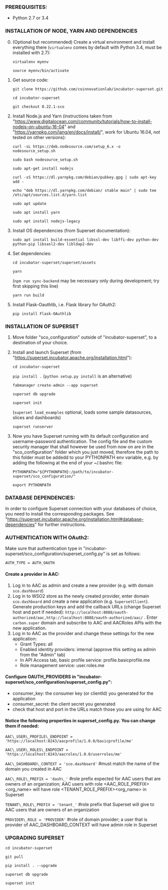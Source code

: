 ### PREREQUISITES:
- Python 2.7 or 3.4

### INSTALLATION OF NODE, YARN AND DEPENDENCIES
0. (Optional but recommended) Create a virtual environment and install everything there (`virtualenv` comes by default with Python 3.4, must be installed with 2.7):

   `virtualenv myenv`

   `source myenv/bin/activate`

1. Get source code:

   `git clone https://github.com/coinnovationlab/incubator-superset.git`

   `cd incubator-superset`

   `git checkout 0.22.1-sco`

2. Install Node.js and Yarn (instructions taken from "https://www.digitalocean.com/community/tutorials/how-to-install-nodejs-on-ubuntu-16-04" and "https://yarnpkg.com/lang/en/docs/install/", work for Ubuntu 16.04, not tested on other versions):

   `curl -sL https://deb.nodesource.com/setup_6.x -o nodesource_setup.sh`

   `sudo bash nodesource_setup.sh`

   `sudo apt-get install nodejs`

   `curl -sS https://dl.yarnpkg.com/debian/pubkey.gpg | sudo apt-key add -`

   `echo "deb https://dl.yarnpkg.com/debian/ stable main" | sudo tee /etc/apt/sources.list.d/yarn.list`

   `sudo apt update`

   `sudo apt install yarn`

   `sudo apt install nodejs-legacy`

3. Install OS dependencies (from Superset documentation):

   `sudo apt install build-essential libssl-dev libffi-dev python-dev python-pip libsasl2-dev libldap2-dev`

4. Set dependencies:

   `cd incubator-superset/superset/assets`
   
   `yarn`

   (`npm run sync-backend` may be necessary only during development; try first skipping this line)

   `yarn run build`

5. Install Flask-Oauthlib, i.e. Flask library for OAuth2:

   `pip install Flask-OAuthlib`

### INSTALLATION OF SUPERSET

1. Move folder "sco_configuration" outside of "incubator-superset", to a destination of your choice.

2. Install and launch Superset (from "https://superset.incubator.apache.org/installation.html"):

   `cd incubator-superset`

   `pip install .` (`python setup.py install` is an alternative)

   `fabmanager create-admin --app superset`

   `superset db upgrade`

   `superset init`

   (`superset load_examples` optional, loads some sample datasources, slices and dashboards)

   `superset runserver`

3. Now you have Superset running with its default configuration and username-password authentication. The config file and the custom security manager that shall however be used from now on are in the "sco_configuration" folder which you just moved, therefore the path to this folder must be addedd to your PYTHONPATH env variable, e.g. by adding the following at the end of your ~/.bashrc file:

   `PYTHONPATH="${PYTHONPATH}:/path/to/incubator-superset/sco_configuration/"`

   `export PYTHONPATH`

### DATABASE DEPENDENCIES:
In order to configure Superset connection with your databases of choice, you need to install the corresponding packages. See "https://superset.incubator.apache.org/installation.html#database-dependencies" for further instructions.

### AUTHENTICATION WITH OAuth2:
Make sure that authentication type in "incubator-superset/sco\_configuration/superset\_config.py" is set as follows:

`AUTH_TYPE = AUTH_OAUTH`

#### Create a provider in AAC:
1. Log in to AAC as admin and create a new provider (e.g. with domain `sco.dashboard`)
2. Log in to WSO2 store as the newly created provider, enter domain `sco.dashboard` and create a new application (e.g. `SupersetClient`). Generate production keys and add the callback URLs (change Superset host and port if needed): `http://localhost:8088/oauth-authorized/aac,http://localhost:8088/oauth-authorized/aac/` . Enter `carbon.super` domain and subscribe to AAC and AACRoles APIs with the new application.
3. Log in to AAC as the provider and change these settings for the new application:
   - Grant Types: all
   - Enabled identity providers: internal (approve this setting as admin from the "Admin" tab)
   - In API Access tab, basic profile service: profile.basicprofile.me
   - Role management service: user.roles.me

#### Configure OAUTH_PROVIDERS in "incubator-superset/sco\_configuration/superset\_config.py":
   - consumer_key: the consumer key (or clientId) you generated for the application
   - consumer_secret: the client secret you generated
   - check that host and port in the URLs match those you are using for AAC

#### Notice the following properties in superset_config.py. You can change them if needed:

`AAC\_USER\_PROFILE\_ENDPOINT = 'https://localhost:8243/aacprofile/1.0.0/basicprofile/me'`

`AAC\_USER\_ROLES\_ENDPOINT = 'https://localhost:8243/aacroles/1.0.0/userroles/me'`

`AAC\_DASHBOARD\_CONTEXT = 'sco.dashboard'`       #must match the name of the domain you created in AAC

`AAC\_ROLE\_PREFIX = 'dash\_'`                    #role prefix expected for AAC users that are owners of an organization; AAC users with role <AAC_ROLE_PREFIX><org_name> will have role <TENANT_ROLE_PREFIX><org_name> in Superset

`TENANT\_ROLE\_PREFIX = 'tenant_'`                #role prefix that Superset will give to AAC users that are owners of an organization

`PROVIDER\_ROLE = 'PROVIDER'`                     #role of domain provider; a user that is provider of AAC\_DASHBOARD\_CONTEXT will have admin role in Superset

### UPGRADING SUPERSET

`cd incubator-superset`

`git pull`

`pip install . --upgrade`

`superset db upgrade`

`superset init`
